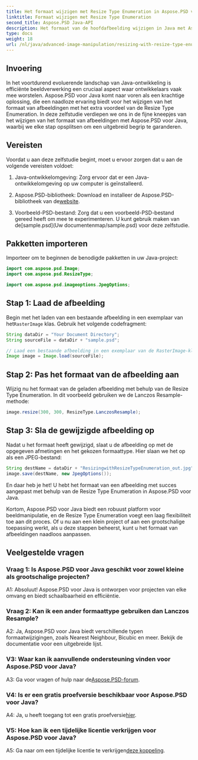 ```yaml
---
title: Het formaat wijzigen met Resize Type Enumeration in Aspose.PSD voor Java
linktitle: Formaat wijzigen met Resize Type Enumeration
second_title: Aspose.PSD Java-API
description: Het formaat van de hoofdafbeelding wijzigen in Java met Aspose.PSD. Stapsgewijze handleiding met behulp van Resize Type Enumeration.
type: docs
weight: 18
url: /nl/java/advanced-image-manipulation/resizing-with-resize-type-enumeration/
---
```

## Invoering

In het voortdurend evoluerende landschap van Java-ontwikkeling is efficiënte beeldverwerking een cruciaal aspect waar ontwikkelaars vaak mee worstelen. Aspose.PSD voor Java komt naar voren als een krachtige oplossing, die een naadloze ervaring biedt voor het wijzigen van het formaat van afbeeldingen met het extra voordeel van de Resize Type Enumeration. In deze zelfstudie verdiepen we ons in de fijne kneepjes van het wijzigen van het formaat van afbeeldingen met Aspose.PSD voor Java, waarbij we elke stap opsplitsen om een uitgebreid begrip te garanderen.

## Vereisten

Voordat u aan deze zelfstudie begint, moet u ervoor zorgen dat u aan de volgende vereisten voldoet:

1. Java-ontwikkelomgeving: Zorg ervoor dat er een Java-ontwikkelomgeving op uw computer is geïnstalleerd.

2. Aspose.PSD-bibliotheek: Download en installeer de Aspose.PSD-bibliotheek van de[website](https://releases.aspose.com/psd/java/).

3.  Voorbeeld-PSD-bestand: Zorg dat u een voorbeeld-PSD-bestand gereed heeft om mee te experimenteren. U kunt gebruik maken van de[sample.psd](Uw documentenmap/sample.psd) voor deze zelfstudie.

## Pakketten importeren

Importeer om te beginnen de benodigde pakketten in uw Java-project:

```java
import com.aspose.psd.Image;
import com.aspose.psd.ResizeType;

import com.aspose.psd.imageoptions.JpegOptions;
```

## Stap 1: Laad de afbeelding

 Begin met het laden van een bestaande afbeelding in een exemplaar van het`RasterImage` klas. Gebruik het volgende codefragment:

```java
String dataDir = "Your Document Directory";
String sourceFile = dataDir + "sample.psd";

// Laad een bestaande afbeelding in een exemplaar van de RasterImage-klasse
Image image = Image.load(sourceFile);
```

## Stap 2: Pas het formaat van de afbeelding aan

Wijzig nu het formaat van de geladen afbeelding met behulp van de Resize Type Enumeration. In dit voorbeeld gebruiken we de Lanczos Resample-methode:

```java
image.resize(300, 300, ResizeType.LanczosResample);
```

## Stap 3: Sla de gewijzigde afbeelding op

Nadat u het formaat heeft gewijzigd, slaat u de afbeelding op met de opgegeven afmetingen en het gekozen formaattype. Hier slaan we het op als een JPEG-bestand:

```java
String destName = dataDir + "ResizingwithResizeTypeEnumeration_out.jpg";
image.save(destName, new JpegOptions());
```

En daar heb je het! U hebt het formaat van een afbeelding met succes aangepast met behulp van de Resize Type Enumeration in Aspose.PSD voor Java.

Kortom, Aspose.PSD voor Java biedt een robuust platform voor beeldmanipulatie, en de Resize Type Enumeration voegt een laag flexibiliteit toe aan dit proces. Of u nu aan een klein project of aan een grootschalige toepassing werkt, als u deze stappen beheerst, kunt u het formaat van afbeeldingen naadloos aanpassen.

## Veelgestelde vragen

### Vraag 1: Is Aspose.PSD voor Java geschikt voor zowel kleine als grootschalige projecten?

A1: Absoluut! Aspose.PSD voor Java is ontworpen voor projecten van elke omvang en biedt schaalbaarheid en efficiëntie.

### Vraag 2: Kan ik een ander formaattype gebruiken dan Lanczos Resample?

A2: Ja, Aspose.PSD voor Java biedt verschillende typen formaatwijzigingen, zoals Nearest Neighbour, Bicubic en meer. Bekijk de documentatie voor een uitgebreide lijst.

### V3: Waar kan ik aanvullende ondersteuning vinden voor Aspose.PSD voor Java?

 A3: Ga voor vragen of hulp naar de[Aspose.PSD-forum](https://forum.aspose.com/c/psd/34).

### V4: Is er een gratis proefversie beschikbaar voor Aspose.PSD voor Java?

 A4: Ja, u heeft toegang tot een gratis proefversie[hier](https://releases.aspose.com/).

### V5: Hoe kan ik een tijdelijke licentie verkrijgen voor Aspose.PSD voor Java?

 A5: Ga naar om een tijdelijke licentie te verkrijgen[deze koppeling](https://purchase.aspose.com/temporary-license/).
